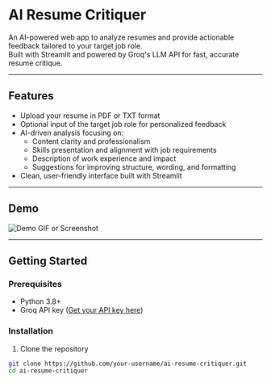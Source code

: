 # AI Resume Critiquer

An AI-powered web app to analyze resumes and provide actionable feedback tailored to your target job role.  
Built with Streamlit and powered by Groq's LLM API for fast, accurate resume critique.

---

## Features

- Upload your resume in PDF or TXT format
- Optional input of the target job role for personalized feedback
- AI-driven analysis focusing on:
  - Content clarity and professionalism
  - Skills presentation and alignment with job requirements
  - Description of work experience and impact
  - Suggestions for improving structure, wording, and formatting
- Clean, user-friendly interface built with Streamlit

---

## Demo

![Demo GIF or Screenshot](link_to_demo_image_or_gif)

---

## Getting Started

### Prerequisites

- Python 3.8+
- Groq API key ([Get your API key here](https://groq.com/))

### Installation

1. Clone the repository

```bash
git clone https://github.com/your-username/ai-resume-critiquer.git
cd ai-resume-critiquer
